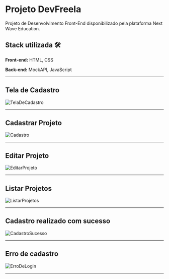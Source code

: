 # Projeto DevFreela

Projeto de Desenvolvimento Front-End disponibilizado pela plataforma Next Wave Education.

## Stack utilizada 🛠

**Front-end:** HTML, CSS

**Back-end:** MockAPI, JavaScript
<hr>


## Tela de Cadastro

![TelaDeCadastro](https://github.com/VitoorHugo1/DevFreela/assets/103538149/deade474-0c7e-405e-a6e8-4a303534a420)

<hr>

## Cadastrar Projeto

![Cadastro](https://github.com/VitoorHugo1/DevFreela/assets/103538149/4d518fed-9386-4fd5-b31d-4f494f6d6fbc)

<hr>

## Editar Projeto

![EditarProjeto](https://github.com/VitoorHugo1/DevFreela/assets/103538149/00cbf090-5c8d-439b-b040-da3fa1f37b94)
<hr>

## Listar Projetos

![ListarProjetos](https://github.com/VitoorHugo1/DevFreela/assets/103538149/b43e5d14-9a69-4858-8bec-3aab3a4cfcf9)
<hr>

## Cadastro realizado com sucesso

![CadastroSucesso](https://github.com/VitoorHugo1/DevFreela/assets/103538149/8e559de1-5d51-47a4-991c-93dd5b643a5f)
<hr>

## Erro de cadastro

![ErroDeLogin](https://github.com/VitoorHugo1/DevFreela/assets/103538149/2612d909-faba-4d35-8b1d-f6f6606207bd)

<hr>
